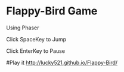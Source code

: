 Flappy-Bird Game
===========

Using Phaser


Click SpaceKey to Jump

Click EnterKey to Pause



#Play it 
http://lucky521.github.io/Flappy-Bird/
